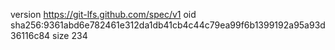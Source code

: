 version https://git-lfs.github.com/spec/v1
oid sha256:9361abd6e782461e312da1db41cb4c44c79ea99f6b1399192a95a93d36116c84
size 234
